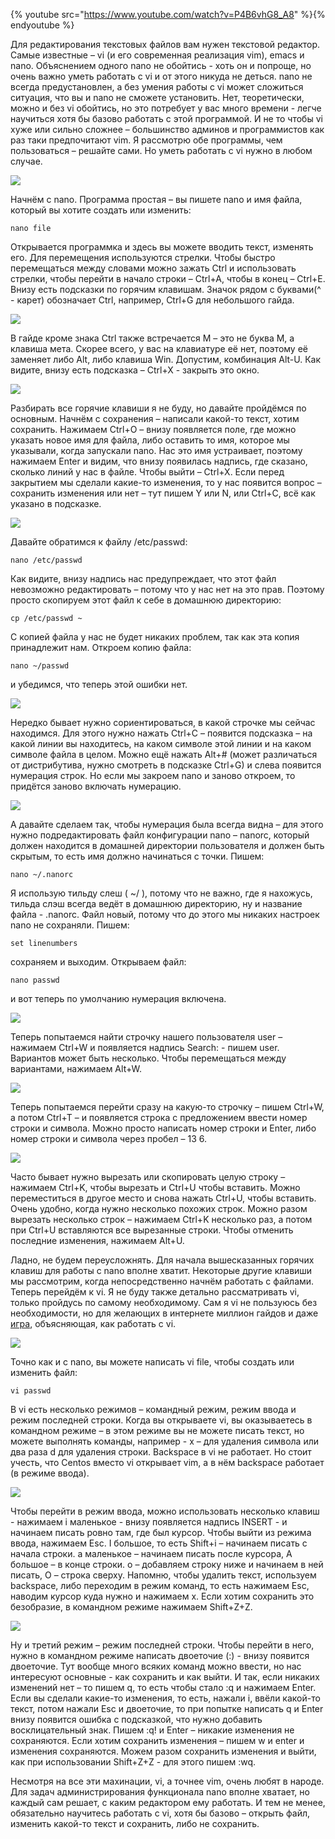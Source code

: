 {% youtube src="https://www.youtube.com/watch?v=P4B6vhG8_A8" %}{% endyoutube %}

Для редактирования текстовых файлов вам нужен текстовой редактор. Самые известные – vi (и его современная реализация vim), emacs и nano. Объяснением одного nano не обойтись - хоть он и попроще, но очень важно уметь работать с vi и от этого никуда не деться. nano не всегда предустановлен, а без умения работы с vi может сложиться ситуация, что вы и nano не сможете установить. Нет, теоретически, можно и без vi обойтись, но это потребует у вас много времени - легче научиться хотя бы базово работать с этой программой. И не то чтобы vi хуже или сильно сложнее – большинство админов и программистов как раз таки предпочитают vim. Я рассмотрю обе программы, чем пользоваться – решайте сами. Но уметь работать с vi нужно в любом случае.

![](images/10/nano.png)

Начнём с nano. Программа простая – вы пишете nano и имя файла, который вы хотите создать или изменить:

```
nano file
```

Открывается программка и здесь вы можете вводить текст, изменять его. Для перемещения используются стрелки. Чтобы быстро перемещаться между словами можно зажать Ctrl и использовать стрелки, чтобы перейти в начало строки – Ctrl+A, чтобы в конец – Ctrl+E. Внизу есть подсказки по горячим клавишам. Значок рядом с буквами(^ - карет) обозначает Сtrl, например, Ctrl+G для небольшого гайда.

![](images/10/nanoman.png)

В гайде кроме знака Ctrl также встречается М – это не буква М, а клавиша мета. Скорее всего, у вас на клавиатуре её нет, поэтому её заменяет либо Alt, либо клавиша Win. Допустим, комбинация Alt-U. Как видите, внизу есть подсказка – Ctrl+X - закрыть это окно.

![](images/10/nanoco.png)

Разбирать все горячие клавиши я не буду, но давайте пройдёмся по основным. Начнём с сохранения – написали какой-то  текст, хотим сохранить. Нажимаем Ctrl+O – внизу появляется поле, где можно указать новое имя для файла, либо оставить то имя, которое мы указывали, когда запускали nano. Нас это имя устраивает, поэтому нажимаем Enter и видим, что внизу появилась надпись, где сказано, сколько линий у нас в файле. Чтобы выйти – Ctrl+X. Если перед закрытием мы сделали какие-то изменения, то у нас появится вопрос – сохранить изменения или нет – тут пишем Y или N, или Ctrl+C, всё как указано в подсказке.

![](images/10/nanopasswd.png)

Давайте обратимся к файлу /etc/passwd:

```
nano /etc/passwd
```

Как видите, внизу надпись нас предупреждает, что этот файл невозможно редактировать – потому что у нас нет на это прав. Поэтому просто скопируем этот файл к себе в домашнюю директорию:

```
cp /etc/passwd ~
```

C копией файла у нас не будет никаких проблем, так как эта копия принадлежит нам. Откроем копию файла:

```
nano ~/passwd
```

и убедимся, что теперь этой ошибки нет.

![](images/10/nanoline.png)

Нередко бывает нужно сориентироваться, в какой строчке мы сейчас находимся. Для этого нужно нажать Ctrl+C – появится подсказка – на какой линии вы находитесь, на каком символе этой линии и на каком символе файла в целом. Можно ещё нажать Alt+# (может различаться от дистрибутива, нужно смотреть в подсказке Ctrl+G) и слева появится нумерация строк. Но если мы закроем nano и заново откроем, то придётся заново включать нумерацию.

![](images/10/nanorc.png)

А давайте сделаем так, чтобы нумерация была всегда видна – для этого нужно подредактировать файл конфигурации nano – nanorc, который должен находится в домашней директории пользователя и должен быть скрытым, то есть имя должно начинаться с точки.  Пишем:

```
nano ~/.nanorc
```

Я использую тильду слеш ( ~/ ), потому что не важно, где я нахожусь, тильда слэш всегда ведёт в домашнюю директорию, ну и название файла - .nanorc. Файл новый, потому что до этого мы никаких настроек nano не сохраняли. Пишем:

``` set linenumbers ```

сохраняем и выходим. Открываем файл:

```
nano passwd
```

и вот теперь по умолчанию нумерация включена.

![](images/10/nanosearch.png)

Теперь попытаемся найти строчку нашего пользователя user – нажимаем Ctrl+W и появляется надпись Search: - пишем user. Вариантов может быть несколько. Чтобы перемещаться между вариантами, нажимаем Alt+W.

![](images/10/nanosl.png)

Теперь попытаемся перейти сразу на какую-то строчку – пишем Ctrl+W, а потом Ctrl+T – и появляется строка с предложением ввести номер строки и символа. Можно просто написать номер строки и Enter, либо номер строки и символа через пробел – 13 6.

![](images/10/nanocutpaste.png)

Часто бывает нужно вырезать или скопировать целую строку – нажимаем Ctrl+K, чтобы вырезать и Ctrl+U чтобы вставить. Можно переместиться в другое место и снова нажать Ctrl+U, чтобы вставить.  Очень удобно, когда нужно несколько похожих строк. Можно разом вырезать несколько строк – нажимаем Ctrl+K несколько раз, а потом при Ctrl+U вставляются все вырезанные строки. Чтобы отменить последние изменения, нажимаем Alt+U.

Ладно, не будем переусложнять. Для начала вышесказанных горячих клавиш для работы с nano вполне хватит. Некоторые другие клавиши мы рассмотрим, когда непосредственно начнём работать с файлами. Теперь перейдём к vi. Я не буду также детально рассматривать vi, только пройдусь по самому необходимому. Сам я vi не пользуюсь без необходимости, но для желающих в интернете миллион гайдов и даже [игра](https://vim-adventures.com), объясняющая, как работать с vi.

![](images/10/vi.png)

Точно как и с nano, вы можете написать vi file, чтобы создать или изменить файл:

```
vi passwd
```

В vi есть несколько режимов – командный режим, режим ввода и режим последней строки. Когда вы открываете vi, вы оказываетесь в командном режиме – в этом режиме вы не можете писать текст, но можете выполнять команды, например - x – для удаления символа или два раза d для удаления строки. Backspace в vi не работает. Но стоит учесть, что Centos вместо vi открывает vim,  а в нём backspace работает (в режиме ввода).

![](images/10/viinsert.png)

Чтобы перейти в режим ввода, можно использовать несколько клавиш - нажимаем i  маленькое - внизу появляется надпись INSERT - и начинаем писать ровно там, где был курсор. Чтобы выйти из режима ввода, нажимаем Esc. I большое, то есть Shift+i – начинаем писать с начала строки. a маленькое – начинаем писать после курсора, A большое – в конце строки. o – добавляем строку ниже и начинаем в ней писать, O – строка сверху. Напомню, чтобы удалить текст, используем baсkspace, либо переходим в режим команд, то есть нажимаем Esc, наводим курсор куда нужно и нажимаем x. Если хотим сохранить это безобразие, в командном режиме нажимаем Shift+Z+Z.

![](images/10/viq.png)

Ну и третий режим – режим последней строки. Чтобы перейти в него, нужно в командном
режиме написать двоеточие (:) - внизу появится двоеточие. Тут вообще много всяких команд
можно ввести, но нас интересуют основные - как сохранить и как выйти. И так, если никаких
изменений нет – то пишем q, то есть чтобы стало :q и нажимаем Enter. Если вы сделали какие-то
изменения, то есть, нажали i, ввёли какой-то текст, потом нажали Esc и двоеточие, то при
попытке написать q и Enter внизу появится ошибка с подсказкой, что нужно добавить
восклицательный знак. Пишем :q! и Enter – никакие изменения не сохраняются. Если хотим
сохранить изменения – пишем w и enter и изменения сохраняются. Можем разом сохранить
изменения и выйти, как при использовании Shift+Z+Z - для этого пишем :wq.

Несмотря на все эти махинации, vi, а точнее vim, очень любят в народе. Для задач администрирования функционала nano вполне хватает, но каждый сам решает, с каким редактором ему работать. И тем не менее, обязательно научитесь работать с vi, хотя бы базово – открыть файл, изменить какой-то текст и сохранить, либо не сохранить.